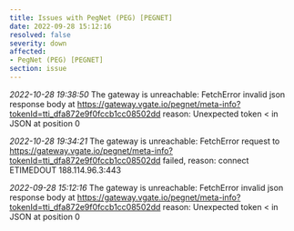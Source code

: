 ```yaml
---
title: Issues with PegNet (PEG) [PEGNET]
date: 2022-09-28 15:12:16
resolved: false
severity: down
affected:
- PegNet (PEG) [PEGNET]
section: issue
---
```


*2022-10-28 19:38:50* The gateway is unreachable: FetchError invalid json response body at https://gateway.vgate.io/pegnet/meta-info?tokenId=tti_dfa872e9f0fccb1cc08502dd reason: Unexpected token < in JSON at position 0

*2022-10-28 19:34:21* The gateway is unreachable: FetchError request to https://gateway.vgate.io/pegnet/meta-info?tokenId=tti_dfa872e9f0fccb1cc08502dd failed, reason: connect ETIMEDOUT 188.114.96.3:443

*2022-09-28 15:12:16* The gateway is unreachable: FetchError invalid json response body at https://gateway.vgate.io/pegnet/meta-info?tokenId=tti_dfa872e9f0fccb1cc08502dd reason: Unexpected token < in JSON at position 0